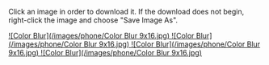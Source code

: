 Click an image in order to download it. If the download does not begin, right-click the image and choose "Save Image As". 

<a download="IColor Blur 9x16.jpg" href="./images/phone/Color Blur 9x16.jpg" title="Logo title">
![Color Blur](/images/phone/Color Blur 9x16.jpg)
</a>
<a download="Color Blur 9x16.jpg" href="./images/phone/Color Blur 9x16.jpg" title="Logo title">
![Color Blur](/images/phone/Color Blur 9x16.jpg)
</a>
<a download="Color Blur 9x16.jpg" href="./images/phone/Color Blur 9x16.jpg" title="Logo title">
![Color Blur](/images/phone/Color Blur 9x16.jpg)
</a>
<a download="Color Blur 9x16.jpg" href="./images/phone/Color Blur 9x16.jpg" title="Logo title">
![Color Blur](/images/phone/Color Blur 9x16.jpg)
</a>

